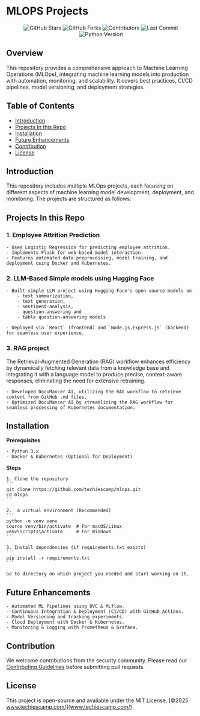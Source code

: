 # MLOPS Projects

<div align="center">
  <img src="https://img.shields.io/github/stars/techiescamp/mlops.svg?style=for-the-badge" alt="GitHub Stars" />
  <img src="https://img.shields.io/github/forks/techiescamp/mlops.svg?style=for-the-badge" alt="GitHub Forks" />
  <img src="https://img.shields.io/github/contributors/techiescamp/mlops.svg?style=for-the-badge" alt="Contributors" />
  <img src="https://img.shields.io/github/last-commit/techiescamp/mlops.svg?style=for-the-badge" alt="Last Commit" />
  <img src="https://img.shields.io/badge/python-3.x-blue?style=for-the-badge" alt="Python Version" />
</div>

## Overview

This repository provides a comprehensive approach to Machine Learning Operations (MLOps), integrating machine learning models into production with automation, monitoring, and scalability. It covers best practices, CI/CD pipelines, model versioning, and deployment strategies.


## Table of Contents
- [Introduction](#introduction)
- [Projects In this Repo](#projects)
- [Installation](#installation)
- [Future Enhancements](#future-enhancements)
- [Contribution](#contribution)
- [License](#license)

## Introduction

This repository includes multiple MLOps projects, each focusing on different aspects of machine learning model development, deployment, and monitoring. The projects are structured as follows:

## Projects In this Repo

### **1. Employee Attrition Prediction**
    - Uses Logistic Regression for predicting employee attrition.
    - Implements Flask for web-based model interaction.
    - Features automated data preprocessing, model training, and deployment using Docker and Kubernetes.

### **2. LLM-Based Simple models using Hugging Face**
    - Built simple LLM project using Hugging Face's open source models on
        - text summarization, 
        - text generation, 
        - sentiment-analysis, 
        - question-answering and 
        - table question-answering models

    - Deployed via `React` (frontend) and `Node.js,Express.js` (backend) for seamless user experience.

### **3. RAG project**
The Retrieval-Augmented Generation (RAG) workflow enhances efficiency by dynamically fetching relevant data from a knowledge base and integrating it with a language model to produce precise, context-aware responses, eliminating the need for extensive retraining.

    - Developed DocuMancer AI, utilizing the RAG workflow to retrieve content from GitHub .md files.
    - Optimized DocuMancer AI by streamlining the RAG workflow for seamless processing of Kubernetes documentation.


## Installation

**Prerequisites**

    - Python 3.x
    - Docker & Kubernetes (Optional for Deployment)

**Steps**

    1. Clone the repository
    ```
    git clone https://github.com/techiescamp/mlops.git
    cd mlops
    ```

    2.  a virtual environment (Recommended)
    ```
    python -m venv venv
    source venv/bin/activate  # For macOS/Linux
    venv\Scripts\activate     # For Windows
    ```

    3. Install dependencies (if requirements.txt exists)
    ```
    pip install -r requirements.txt
    ```

    Go to directory on which project you needed and start working on it.


## Future Enhancements
    - Automated ML Pipelines using DVC & MLflow.
    - Continuous Integration & Deployment (CI/CD) with GitHub Actions.
    - Model Versioning and tracking experiments.
    - Cloud Deployment with Docker & Kubernetes.
    - Monitoring & Logging with Prometheus & Grafana.


## Contribution
We welcome contributions from the security community. Please read our [Contributing Guidelines](contribution.md) before submitting pull requests.


## License

This project is open-source and available under the MIT License.
[&copy;2025 www.techiescamp.com/](www.techiescamp.com/)
